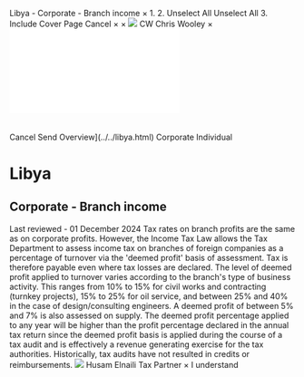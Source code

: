 Libya - Corporate - Branch income
×
1.
2.
Unselect All
Unselect All
3.
Include Cover Page
Cancel
×
×
![](../../-/media/world-wide-tax-summaries/attachments/global---chris-wooley.ashx%3Frev=ac5e5f3223b34096b1afc2a6009c7320&revision=ac5e5f32-23b3-4096-b1af-c2a6009c7320&hash=859B7ADC84DC2CBEC9760E9E6EE7DE6D0A8BFCDF)
CW
Chris Wooley
×
![](branch-income.html)
######
Cancel
Send
Overview](../../libya.html)
Corporate
Individual
# Libya
## Corporate - Branch income
Last reviewed - 01 December 2024
Tax rates on branch profits are the same as on corporate profits. However, the Income Tax Law allows the Tax Department to assess income tax on branches of foreign companies as a percentage of turnover via the 'deemed profit' basis of assessment. Tax is therefore payable even where tax losses are declared.
The level of deemed profit applied to turnover varies according to the branch's type of business activity. This ranges from 10% to 15% for civil works and contracting (turnkey projects), 15% to 25% for oil service, and between 25% and 40% in the case of design/consulting engineers. A deemed profit of between 5% and 7% is also assessed on supply. The deemed profit percentage applied to any year will be higher than the profit percentage declared in the annual tax return since the deemed profit basis is applied during the course of a tax audit and is effectively a revenue generating exercise for the tax authorities. Historically, tax audits have not resulted in credits or reimbursements.
![](../../-/media/world-wide-tax-summaries/attachments/libya---husam-elnaili.ashx%3Frev=86ffac9c32b24e5da0fae27c96adbe55&revision=86ffac9c-32b2-4e5d-a0fa-e27c96adbe55&hash=4792A894BD4BD458F943B209A1C3F0EED9029130)
Husam Elnaili
Tax Partner
×
I understand